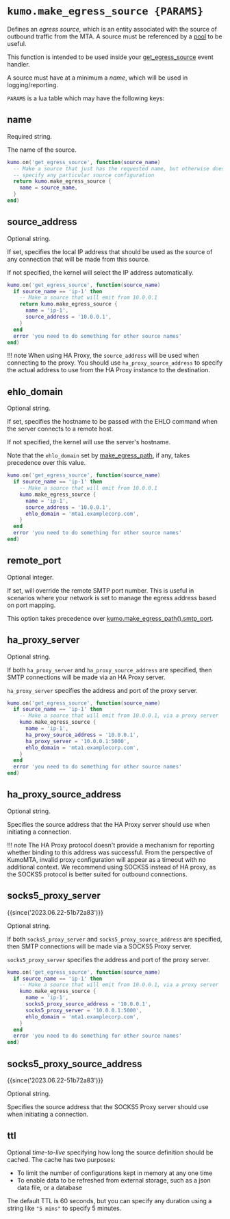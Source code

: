 # `kumo.make_egress_source {PARAMS}`

Defines an *egress source*, which is an entity associated with the source of
outbound traffic from the MTA.  A source must be referenced by a
[pool](make_egress_pool/index.md) to be useful.

This function is intended to be used inside your
[get_egress_source](../events/get_egress_source.md) event handler.

A source must have at a minimum a *name*, which will be used in logging/reporting.

`PARAMS` is a lua table which may have the following keys:

## name

Required string.

The name of the source.

```lua
kumo.on('get_egress_source', function(source_name)
  -- Make a source that just has the requested name, but otherwise doesn't
  -- specify any particular source configuration
  return kumo.make_egress_source {
    name = source_name,
  }
end)
```

## source_address

Optional string.

If set, specifies the local IP address that should be used as the source of any
connection that will be made from this source.

If not specified, the kernel will select the IP address automatically.


```lua
kumo.on('get_egress_source', function(source_name)
  if source_name == 'ip-1' then
    -- Make a source that will emit from 10.0.0.1
    return kumo.make_egress_source {
      name = 'ip-1',
      source_address = '10.0.0.1',
    }
  end
  error 'you need to do something for other source names'
end)
```

!!! note
    When using HA Proxy, the `source_address` will be used when connecting to the proxy.
    You should use `ha_proxy_source_address` to specify the actual address to use
    from the HA Proxy instance to the destination.

## ehlo_domain

Optional string.

If set, specifies the hostname to be passed with the EHLO command when the server connects to a remote host.

If not specified, the kernel will use the server's hostname.

Note that the `ehlo_domain` set by [make_egress_path](make_egress_path/index.md), if any,
takes precedence over this value.

```lua
kumo.on('get_egress_source', function(source_name)
  if source_name == 'ip-1' then
    -- Make a source that will emit from 10.0.0.1
    kumo.make_egress_source {
      name = 'ip-1',
      source_address = '10.0.0.1',
      ehlo_domain = 'mta1.examplecorp.com',
    }
  end
  error 'you need to do something for other source names'
end)
```

## remote_port

Optional integer.

If set, will override the remote SMTP port number. This is useful in scenarios
where your network is set to manage the egress address based on port mapping.

This option takes precedence over
[kumo.make_egress_path().smtp_port](make_egress_path/smtp_port.md).

## ha_proxy_server

Optional string.

If both `ha_proxy_server` and `ha_proxy_source_address` are specified, then
SMTP connections will be made via an HA Proxy server.

`ha_proxy_server` specifies the address and port of the proxy server.

```lua
kumo.on('get_egress_source', function(source_name)
  if source_name == 'ip-1' then
    -- Make a source that will emit from 10.0.0.1, via a proxy server
    kumo.make_egress_source {
      name = 'ip-1',
      ha_proxy_source_address = '10.0.0.1',
      ha_proxy_server = '10.0.0.1:5000',
      ehlo_domain = 'mta1.examplecorp.com',
    }
  end
  error 'you need to do something for other source names'
end)
```

## ha_proxy_source_address

Optional string.

Specifies the source address that the HA Proxy server should use when
initiating a connection.

!!! note
   The HA Proxy protocol doesn't provide a mechanism for reporting
   whether binding to this address was successful.  From the perspective
   of KumoMTA, invalid proxy configuration will appear as a timeout
   with no additional context.  We recommend using SOCKS5 instead
   of HA proxy, as the SOCKS5 protocol is better suited for outbound
   connections.

## socks5_proxy_server

{{since('2023.06.22-51b72a83')}}

Optional string.

If both `socks5_proxy_server` and `socks5_proxy_source_address` are specified, then
SMTP connections will be made via a SOCKS5 Proxy server.

`socks5_proxy_server` specifies the address and port of the proxy server.

```lua
kumo.on('get_egress_source', function(source_name)
  if source_name == 'ip-1' then
    -- Make a source that will emit from 10.0.0.1, via a proxy server
    kumo.make_egress_source {
      name = 'ip-1',
      socks5_proxy_source_address = '10.0.0.1',
      socks5_proxy_server = '10.0.0.1:5000',
      ehlo_domain = 'mta1.examplecorp.com',
    }
  end
  error 'you need to do something for other source names'
end)
```

## socks5_proxy_source_address

{{since('2023.06.22-51b72a83')}}

Optional string.

Specifies the source address that the SOCKS5 Proxy server should use when
initiating a connection.

## ttl

Optional *time-to-live* specifying how long the source definition should be
cached.  The cache has two purposes:

* To limit the number of configurations kept in memory at any one time
* To enable data to be refreshed from external storage, such as a json data
  file, or a database

The default TTL is 60 seconds, but you can specify any duration using a string
like `"5 mins"` to specify 5 minutes.

